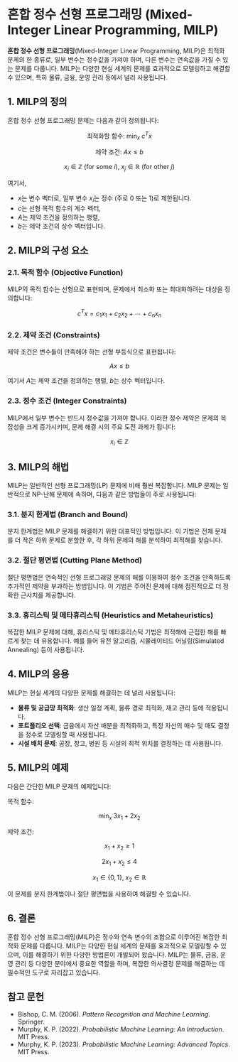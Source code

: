 # 혼합 정수 선형 프로그래밍 (Mixed-Integer Linear Programming, MILP)

**혼합 정수 선형 프로그래밍**(Mixed-Integer Linear Programming, MILP)은 최적화 문제의 한 종류로, 일부 변수는 정수값을 가져야 하며, 다른 변수는 연속값을 가질 수 있는 문제를 다룹니다. MILP는 다양한 현실 세계의 문제를 효과적으로 모델링하고 해결할 수 있으며, 특히 물류, 금융, 운영 관리 등에서 널리 사용됩니다.

## 1. MILP의 정의

혼합 정수 선형 프로그래밍 문제는 다음과 같이 정의됩니다:

$$
\text{최적화할 함수: } \min_x \; c^T x
$$

$$
\text{제약 조건: } A x \leq b
$$

$$
x_i \in \mathbb{Z} \text{ (for some } i \text{)}, \; x_j \in \mathbb{R} \text{ (for other } j \text{)}
$$

여기서,
- $x$는 변수 벡터로, 일부 변수 $x_i$는 정수 (주로 0 또는 1)로 제한됩니다.
- $c$는 선형 목적 함수의 계수 벡터,
- $A$는 제약 조건을 정의하는 행렬,
- $b$는 제약 조건의 상수 벡터입니다.

## 2. MILP의 구성 요소

### 2.1. **목적 함수 (Objective Function)**

MILP의 목적 함수는 선형으로 표현되며, 문제에서 최소화 또는 최대화하려는 대상을 정의합니다:

$$
c^T x = c_1 x_1 + c_2 x_2 + \cdots + c_n x_n
$$

### 2.2. **제약 조건 (Constraints)**

제약 조건은 변수들이 만족해야 하는 선형 부등식으로 표현됩니다:

$$
A x \leq b
$$

여기서 $A$는 제약 조건을 정의하는 행렬, $b$는 상수 벡터입니다.

### 2.3. **정수 조건 (Integer Constraints)**

MILP에서 일부 변수는 반드시 정수값을 가져야 합니다. 이러한 정수 제약은 문제의 복잡성을 크게 증가시키며, 문제 해결 시의 주요 도전 과제가 됩니다:

$$
x_i \in \mathbb{Z}
$$

## 3. MILP의 해법

MILP는 일반적인 선형 프로그래밍(LP) 문제에 비해 훨씬 복잡합니다. MILP 문제는 일반적으로 NP-난해 문제에 속하며, 다음과 같은 방법들이 주로 사용됩니다:

### 3.1. **분지 한계법 (Branch and Bound)**

분지 한계법은 MILP 문제를 해결하기 위한 대표적인 방법입니다. 이 기법은 전체 문제를 더 작은 하위 문제로 분할한 후, 각 하위 문제의 해를 분석하여 최적해를 찾습니다. 

### 3.2. **절단 평면법 (Cutting Plane Method)**

절단 평면법은 연속적인 선형 프로그래밍 문제의 해를 이용하여 정수 조건을 만족하도록 추가적인 제약을 부과하는 방법입니다. 이 기법은 주어진 문제에 대해 점진적으로 더 정확한 근사치를 제공합니다.

### 3.3. **휴리스틱 및 메타휴리스틱 (Heuristics and Metaheuristics)**

복잡한 MILP 문제에 대해, 휴리스틱 및 메타휴리스틱 기법은 최적해에 근접한 해를 빠르게 찾는 데 유용합니다. 예를 들어 유전 알고리즘, 시뮬레이티드 어닐링(Simulated Annealing) 등이 사용됩니다.

## 4. MILP의 응용

MILP는 현실 세계의 다양한 문제를 해결하는 데 널리 사용됩니다:

- **물류 및 공급망 최적화**: 생산 일정 계획, 물류 경로 최적화, 재고 관리 등에 적용됩니다.
- **포트폴리오 선택**: 금융에서 자산 배분을 최적화하고, 특정 자산의 매수 및 매도 결정을 정수로 모델링할 때 사용됩니다.
- **시설 배치 문제**: 공장, 창고, 병원 등 시설의 최적 위치를 결정하는 데 사용됩니다.

## 5. MILP의 예제

다음은 간단한 MILP 문제의 예제입니다:

목적 함수:

$$
\min_x \; 3x_1 + 2x_2
$$

제약 조건:

$$
x_1 + x_2 \geq 1
$$

$$
2x_1 + x_2 \leq 4
$$

$$
x_1 \in \{0, 1\}, \; x_2 \in \mathbb{R}
$$

이 문제를 분지 한계법이나 절단 평면법을 사용하여 해결할 수 있습니다.

## 6. 결론

혼합 정수 선형 프로그래밍(MILP)은 정수와 연속 변수의 조합으로 이루어진 복잡한 최적화 문제를 다룹니다. MILP는 다양한 현실 세계의 문제를 효과적으로 모델링할 수 있으며, 이를 해결하기 위한 다양한 방법론이 개발되어 왔습니다. MILP는 물류, 금융, 운영 관리 등 다양한 분야에서 중요한 역할을 하며, 복잡한 의사결정 문제를 해결하는 데 필수적인 도구로 자리잡고 있습니다.

## 참고 문헌

- Bishop, C. M. (2006). *Pattern Recognition and Machine Learning*. Springer.
- Murphy, K. P. (2022). *Probabilistic Machine Learning: An Introduction*. MIT Press.
- Murphy, K. P. (2023). *Probabilistic Machine Learning: Advanced Topics*. MIT Press.
